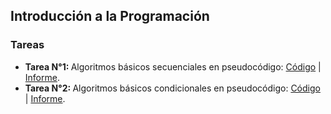 ## Introducción a la Programación

### Tareas

<ul>
    <li>
        <b>Tarea N°1: </b> Algoritmos básicos secuenciales en pseudocódigo: 
        <a href="https://github.com/eduuest/Backup-DA/tree/main/Nivel1/Programacion/Tareas/Tarea1/Ejercicios">Código</a> | 
        <a href="https://github.com/eduuest/Backup-DA/blob/main/Nivel1/Programacion/Tareas/Tarea1/Tarea1.pdf">Informe</a>.
    </li>
    <li>
        <b>Tarea N°2: </b> Algoritmos básicos condicionales en pseudocódigo: 
        <a href="https://github.com/eduuest/Backup-DA/tree/main/Nivel1/Programacion/Tareas/Tarea2/Ejercicios">Código</a> | 
        <a href="https://github.com/eduuest/Backup-DA/blob/main/Nivel1/Programacion/Tareas/Tarea2/Tarea2.pdf">Informe</a>.
    </li>
</ul>
